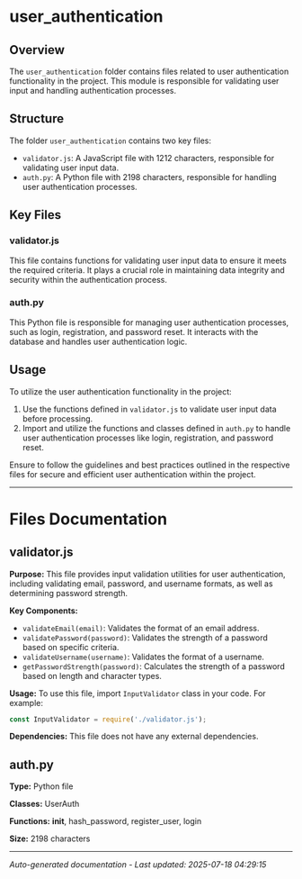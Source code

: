 # user_authentication

## Overview
The `user_authentication` folder contains files related to user authentication functionality in the project. This module is responsible for validating user input and handling authentication processes.

## Structure
The folder `user_authentication` contains two key files:
- `validator.js`: A JavaScript file with 1212 characters, responsible for validating user input data.
- `auth.py`: A Python file with 2198 characters, responsible for handling user authentication processes.

## Key Files
### validator.js
This file contains functions for validating user input data to ensure it meets the required criteria. It plays a crucial role in maintaining data integrity and security within the authentication process.

### auth.py
This Python file is responsible for managing user authentication processes, such as login, registration, and password reset. It interacts with the database and handles user authentication logic.

## Usage
To utilize the user authentication functionality in the project:
1. Use the functions defined in `validator.js` to validate user input data before processing.
2. Import and utilize the functions and classes defined in `auth.py` to handle user authentication processes like login, registration, and password reset.

Ensure to follow the guidelines and best practices outlined in the respective files for secure and efficient user authentication within the project.

---

# Files Documentation

## validator.js

**Purpose:** This file provides input validation utilities for user authentication, including validating email, password, and username formats, as well as determining password strength.

**Key Components:**
- `validateEmail(email)`: Validates the format of an email address.
- `validatePassword(password)`: Validates the strength of a password based on specific criteria.
- `validateUsername(username)`: Validates the format of a username.
- `getPasswordStrength(password)`: Calculates the strength of a password based on length and character types.

**Usage:** To use this file, import `InputValidator` class in your code. For example:
```javascript
const InputValidator = require('./validator.js');
```

**Dependencies:** This file does not have any external dependencies.

## auth.py

**Type:** Python file

**Classes:** UserAuth

**Functions:** __init__, hash_password, register_user, login

**Size:** 2198 characters



---
*Auto-generated documentation - Last updated: 2025-07-18 04:29:15*
